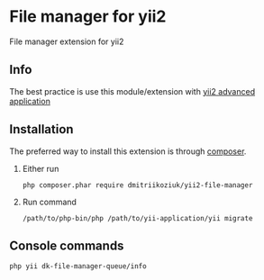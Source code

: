 File manager for yii2
========================
File manager extension for yii2

## Info

The best practice is use this module/extension with [yii2 advanced application](https://github.com/yiisoft/yii2-app-advanced/blob/master/docs/guide/start-installation.md)

## Installation

The preferred way to install this extension is through [composer](http://getcomposer.org/download/).

1. Either run

    ```
    php composer.phar require dmitriikoziuk/yii2-file-manager
    ```
    
2. Run command 

    ```
    /path/to/php-bin/php /path/to/yii-application/yii migrate
    ```
   
## Console commands

```
php yii dk-file-manager-queue/info
```
